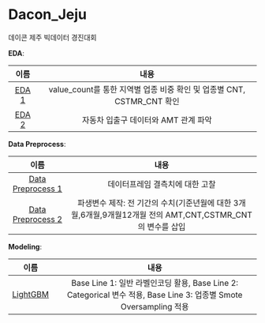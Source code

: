 # Dacon_Jeju
데이콘 제주 빅데이터 경진대회

**EDA**: 

|  이름  |              내용              |
| :----: | :--------------------------: |
| [EDA 1](Jeju_01th.ipynb) |  value_count를 통한 지역별 업종 비중 확인 및 업종별 CNT, CSTMR_CNT 확인 |
| [EDA 2](Jeju_02th.ipynb) |  자동차 입출구 데이터와 AMT 관계 파악 |

**Data Preprocess**: 

|  이름  |              내용              |
| :----: | :--------------------------: |
| [Data Preprocess 1](Jeju_DataPreprocess_02th.ipynb) |  데이터프레임 결측치에 대한 고찰 |
| [Data Preprocess 2](Jeju_DataPreprocess_01th.ipynb) |  파생변수 제작: 전 기간의 수치(기준년월에 대한 3개월,6개월,9개월12개월 전의 AMT,CNT,CSTMR_CNT 의 변수를 삽입 |


**Modeling**: 

|  이름  |              내용              |
| :----: | :--------------------------: |
| [LightGBM](Jeju_modeling(LightGBM).ipynb) | Base Line 1: 일반 라벨인코딩 활용, Base Line 2: Categorical 변수 적용, Base Line 3: 업종별 Smote Oversampling 적용  |
